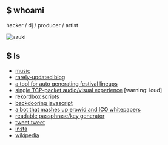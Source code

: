 ## $ whoami

hacker / dj / producer / artist

![azuki](https://user-images.githubusercontent.com/549654/62085872-7d6d1600-b211-11e9-82fb-8f202a1fa702.jpg)

## $ ls

* [music](https://soundcloud.com/azuki)
* [rarely-updated blog](https://diracdeltas.github.io/blog)
* [a tool for auto generating festival lineups](https://diracdeltas.github.io/festival)
* [single TCP-packet audio/visual experience](http://packet.city) [warning: loud]
* [rekordbox scripts](https://github.com/diracdeltas/rekordbox-scripts)
* [backdooring javascript](https://diracdeltas.github.io/blog/backdooring-js/)
* [a bot that mashes up erowid and ICO whitepapers](https://twitter.com/icowid)
* [readable passphrase/key generator](https://diracdeltas.github.io/niceware/)
* [tweet tweet](https://twitter.com/bcrypt)
* [insta](https://instagram.com/azukipix)
* [wikipedia](https://en.wikipedia.org/wiki/Yan_Zhu)
